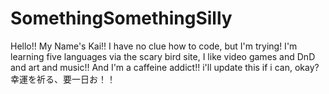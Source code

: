 # SomethingSomethingSilly
Hello!! My Name's Kai!!
I have no clue how to code, but I'm trying!
I'm learning five languages via the scary bird site,
I like video games and DnD and art and music!!
And I'm a caffeine addict!!
i'll update this if i can, okay?
幸運を祈る、要一日お！！
